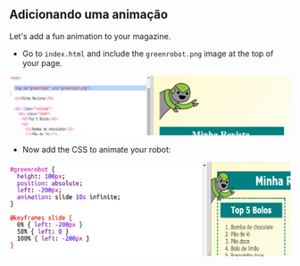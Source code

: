 ## Adicionando uma animação

Let's add a fun animation to your magazine.

+ Go to `index.html` and include the `greenrobot.png` image at the top of your page.

![screenshot](images/magazine-animation-image.png)

+ Now add the CSS to animate your robot:

![screenshot](images/magazine-animation-css.png)